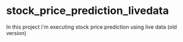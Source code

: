 # stock_price_prediction_livedata
In this project i'm executing stock price prediction using live data (old version)
